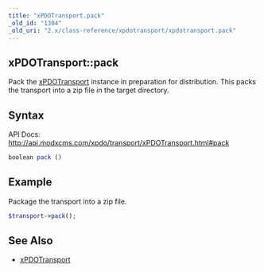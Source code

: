 ```yaml
---
title: "xPDOTransport.pack"
_old_id: "1304"
_old_uri: "2.x/class-reference/xpdotransport/xpdotransport.pack"
---
```


## xPDOTransport::pack

Pack the [xPDOTransport](extending-modx/xpdo/class-reference/xpdotransport "xPDOTransport") instance in preparation for distribution. This packs the transport into a zip file in the target directory.

## Syntax

API Docs: <http://api.modxcms.com/xpdo/transport/xPDOTransport.html#pack>

``` php 
boolean pack ()
```

## Example

Package the transport into a zip file.

``` php 
$transport->pack();
```

## See Also

- [xPDOTransport](extending-modx/xpdo/class-reference/xpdotransport "xPDOTransport")